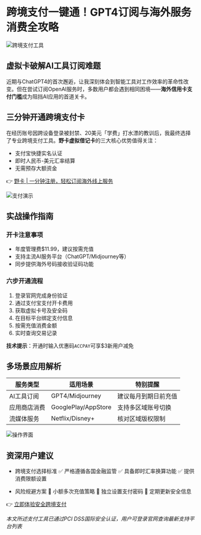 # 跨境支付一键通！GPT4订阅与海外服务消费全攻略

![跨境支付工具](https://bbtdd.com/wp-content/uploads/img/65127492419.webp)

## 虚拟卡破解AI工具订阅难题
近期与ChatGPT4的首次邂逅，让我深刻体会到智能工具对工作效率的革命性改变。但在尝试订阅OpenAI服务时，多数用户都会遇到相同困境——**海外信用卡支付门槛**成为阻挡AI应用的首道关卡。

## 三分钟开通跨境支付卡
在经历账号因跨设备登录被封禁、20美元「学费」打水漂的教训后，我最终选择了专业跨境支付工具。**野卡虚拟借记卡**的三大核心优势值得关注：
- 支付宝快捷实名认证
- 即时人民币-美元汇率结算
- 无需预存大额资金

👉 [野卡 | 一分钟注册，轻松订阅海外线上服务](https://bbtdd.com/yeka)

![支付演示](https://bbtdd.com/wp-content/uploads/img/363378255060333.webp)

## 实战操作指南
### 开卡注意事项
- 年度管理费$11.99，建议按需充值
- 支持主流AI服务平台（ChatGPT/Midjourney等）
- 同步提供海外号码接收验证码功能

### 六步开通流程
1. 登录官网完成身份验证
2. 通过支付宝支付开卡费用
3. 获取虚拟卡号及安全码
4. 在目标平台绑定支付信息
5. 按需充值消费金额
6. 实时查询交易记录

**技术提示**：开通时输入优惠码`ACCPAY`可享$3新用户减免

## 多场景应用解析
| 服务类型       | 适用场景                | 特别提醒                 |
|----------------|-------------------------|--------------------------|
| AI工具订阅     | GPT4/Midjourney         | 建议每月到期日前充值     |
| 应用商店消费   | GooglePlay/AppStore     | 支持多区域账号切换       |
| 流媒体服务     | Netflix/Disney+         | 核对区域版权限制         |

![操作界面](https://bbtdd.com/wp-content/uploads/img/112263766394.webp)

## 资深用户建议
- 跨境支付选择标准
  ✅ 严格遵循各国金融监管
  ✅ 具备即时汇率换算功能
  ✅ 提供消费限额设置

- 风险规避方案
  🔺 小额多次充值策略
  🔺 独立设置支付密码
  🔺 定期更新安全信息

👉 [立即体验安全跨境支付](https://bbtdd.com/yeka)

*本文所述支付工具已通过PCI DSS国际安全认证，用户可登录官网查询最新支持平台列表*